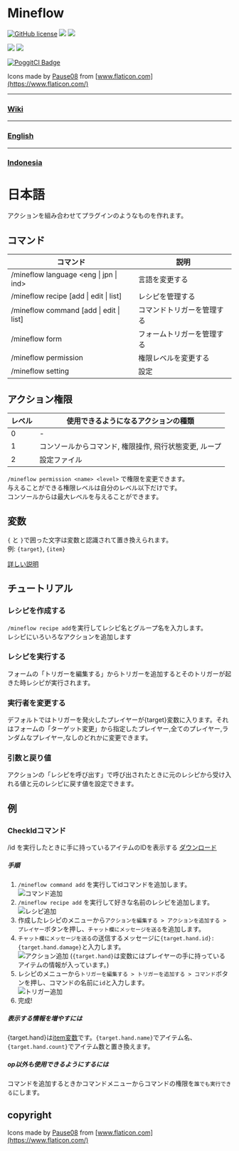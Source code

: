 # Mineflow

[![GitHub license](https://img.shields.io/badge/license-UIUC/NCSA-blue.svg)](https://github.com/aieuo/Mineflow/blob/master/LICENSE)
[![](https://poggit.pmmp.io/shield.state/Mineflow)](https://poggit.pmmp.io/p/Mineflow)
[![](https://poggit.pmmp.io/shield.api/Mineflow)](https://poggit.pmmp.io/p/Mineflow)

[![](https://poggit.pmmp.io/shield.dl/Mineflow)](https://poggit.pmmp.io/p/Mineflow)
[![](https://poggit.pmmp.io/shield.dl.total/Mineflow)](https://poggit.pmmp.io/p/Mineflow)

[![PoggitCI Badge](https://poggit.pmmp.io/ci.badge/aieuo/Mineflow/Mineflow)](https://poggit.pmmp.io/ci/aieuo/Mineflow/Mineflow)

Icons made by [Pause08](https://www.flaticon.com/authors/pause08) from [www.flaticon.com](https://www.flaticon.com/)

---

### [Wiki](https://github.com/aieuo/Mineflow/wiki)

---

### [English](/README.md)

---

### [Indonesia](/.github/readme/ind.md)

# 日本語

アクションを組み合わせてプラグインのようなものを作れます。

## コマンド

| コマンド | 説明 |
| ---- | ---- |
| /mineflow language <eng &#124; jpn &#124; ind> | 言語を変更する |
| /mineflow recipe [add &#124; edit &#124; list] | レシピを管理する |  
| /mineflow command [add &#124; edit &#124; list] | コマンドトリガーを管理する |  
| /mineflow form | フォームトリガーを管理する |  
| /mineflow permission <name> <level> | 権限レベルを変更する |  
| /mineflow setting | 設定 |

## アクション権限

|  レベル  |  使用できるようになるアクションの種類  |
| ---- | ---- |
|  0  |  -  | - |
|  1  |  コンソールからコマンド, 権限操作, 飛行状態変更, ループ  |
|  2  |  設定ファイル  |  

`/mineflow permission <name> <level>` で権限を変更できます。  
与えることができる権限レベルは自分のレベル以下だけです。  
コンソールからは最大レベルを与えることができます。

## 変数

`{` と `}`で囲った文字は変数と認識されて置き換えられます。  
例: `{target}`, `{item}`

[詳しい説明](https://github.com/aieuo/Mineflow/wiki/変数)


## チュートリアル

### レシピを作成する

`/mineflow recipe add`を実行してレシピ名とグループ名を入力します。  
レシピにいろいろなアクションを追加します

### レシピを実行する

フォームの「トリガーを編集する」からトリガーを追加するとそのトリガーが起きた時レシピが実行されます。

### 実行者を変更する

デフォルトではトリガーを発火したプレイヤーが{target}変数に入ります。それはフォームの「ターゲット変更」から指定したプレイヤー,全てのプレイヤー,ランダムなプレイヤー,なしのどれかに変更できます。

### 引数と戻り値

アクションの「レシピを呼び出す」で呼び出されたときに元のレシピから受け入れる値と元のレシピに戻す値を設定できます。

## 例

### CheckIdコマンド

/id を実行したときに手に持っているアイテムのIDを表示する
[ダウンロード](https://github.com/aieuo/MineflowExamples/blob/master/checkId.json)

##### 手順

1. `/mineflow command add` を実行してidコマンドを追加します。  
   ![コマンド追加](https://github.com/aieuo/images/blob/master/mineflow/jpn/CheckId_1.png?raw=true)
2. `/mineflow recipe add` を実行して好きな名前のレシピを追加します。  
   ![レシピ追加](https://github.com/aieuo/images/blob/master/mineflow/jpn/CheckId_2.png?raw=true)
3. 作成したレシピのメニューから`アクションを編集する > アクションを追加する > プレイヤー`ボタンを押し、`チャット欄にメッセージを送る`を追加します。
4. `チャット欄にメッセージを送る`の送信するメッセージに`{target.hand.id}:{target.hand.damage}`と入力します。  
   ![アクション追加](https://github.com/aieuo/images/blob/master/mineflow/jpn/CheckId_3.png?raw=true)
   (`{target.hand}`は変数にはプレイヤーの手に持っているアイテムの情報が入っています。)
5. レシピのメニューから`トリガーを編集する > トリガーを追加する > コマンド`ボタンを押し、コマンドの名前に`id`と入力します。  
   ![トリガー追加](https://github.com/aieuo/images/blob/master/mineflow/jpn/CheckId_4.png?raw=true)
6. 完成!

##### 表示する情報を増やすには

{target.hand}は[item変数](https://github.com/aieuo/Mineflow/wiki/Variable#item)です。`{target.hand.name}`でアイテム名、`{target.hand.count}`でアイテム数と置き換えます。

##### op以外も使用できるようにするには

コマンドを追加するときかコマンドメニューからコマンドの権限を`誰でも実行できる`にします。  

## copyright
Icons made by [Pause08](https://www.flaticon.com/authors/pause08) from [www.flaticon.com](https://www.flaticon.com/)
